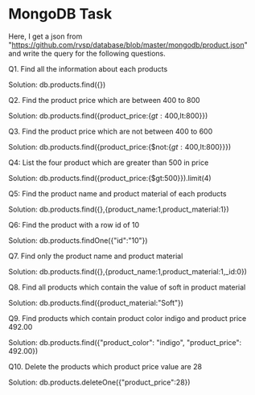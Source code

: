 # MongoDB Task

Here, I get a json from "https://github.com/rvsp/database/blob/master/mongodb/product.json" and write the query for the following questions.

Q1. Find all the information about each products

Solution: db.products.find({})

Q2. Find the product price which are between 400 to 800

Solution: db.products.find({product_price:{$gt:400,$lt:800}})

Q3. Find the product price which are not between 400 to 600

Solution: db.products.find({product_price:{$not:{$gt:400,$lt:800}}})

Q4: List the four product which are greater than 500 in price

Solution: db.products.find({product_price:{$gt:500}}).limit(4)

Q5: Find the product name and product material of each products

Solution: db.products.find({},{product_name:1,product_material:1})

Q6: Find the product with a row id of 10

Solution: db.products.findOne({"id":"10"})

Q7. Find only the product name and product material

Solution: db.products.find({},{product_name:1,product_material:1,_id:0})

Q8. Find all products which contain the value of soft in product material

Solution: db.products.find({product_material:"Soft"})

Q9. Find products which contain product color indigo  and product price 492.00

Solution: db.products.find({"product_color": "indigo", "product_price": 492.00})

Q10. Delete the products which product price value are 28

Solution: db.products.deleteOne({"product_price":28})





